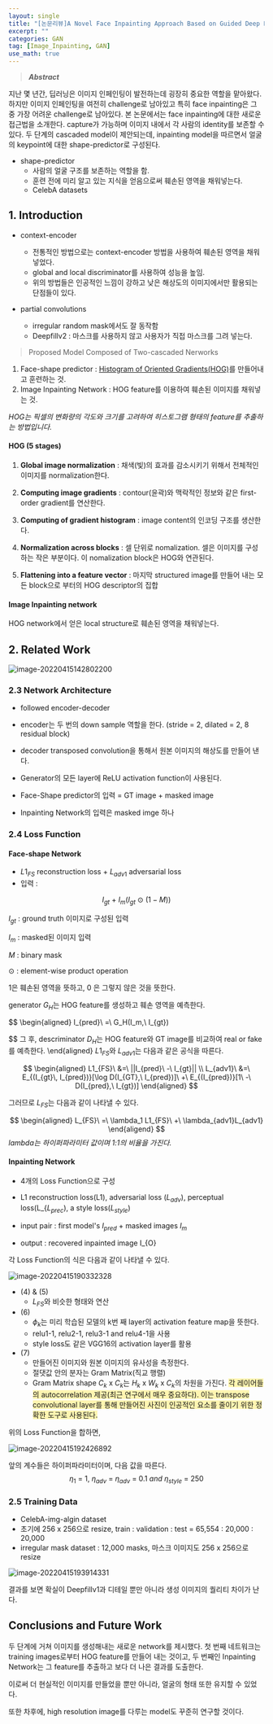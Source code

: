 ```yaml
---
layout: single
title: "[논문리뷰]A Novel Face Inpainting Approach Based on Guided Deep Learning"
excerpt: ""
categories: GAN
tag: [Image_Inpainting, GAN]
use_math: true
---
```


> ***Abstract***

지난 몇 년간, 딥러닝은 이미지 인페인팅이 발전하는데 굉장히 중요한 역할을 맡아왔다. 하지만 이미지 인페인팅을 여전히 challenge로 남아있고 특히 face inpainting은 그 중 가장 어려운 challenge로 남아있다. 본 논문에서는 face inpainting에 대한 새로운 접근법을 소개한다. capture가 가능하며 이미지  내에서 각 사람의 identity를 보존할 수 있다. 두 단계의 cascaded model이 제안되는데, inpainting model을 따르면서 얼굴의 keypoint에 대한 shape-predictor로 구성된다. 

* shape-predictor
  * 사람의 얼굴 구조를 보존하는 역할을 함.
  * 훈련 전에 미리 알고 있는 지식을 얻음으로써 훼손된 영역을 채워넣는다.
  * CelebA datasets



## 1. Introduction

* context-encoder
  * 전통적인 방법으로는 context-encoder 방법을 사용하여 훼손된 영역을 채워넣었다.
  * global and local discriminator를 사용하여 성능을 높임.
  * 위의 방법들은 인공적인 느낌이 강하고 낮은 해상도의 이미지에서만 활용되는 단점들이 있다.

* partial convolutions
  * irregular random mask에서도 잘 동작함
  * Deepfillv2 : 마스크를 사용하지 않고 사용자가 직접 마스크를 그려 넣는다. 



> Proposed Model Composed of Two-cascaded Nerworks

1. Face-shape predictor : [Histogram of Oriented Gradients(HOG)](https://donghwa-kim.github.io/hog.html)를 만들어내고 훈련하는 것.
2. Image Inpainting Network : HOG feature를 이용하여 훼손된 이미지를 채워넣는 것.



*HOG는 픽셀의 변화량의 각도와 크기를 고려하여 히스토그램 형태의 feature를 추출하는 방법입니다.*



#### HOG (5 stages)

1. **Global image normalization** : 채색(빛)의 효과를 감소시키기 위해서 전체적인 이미지를 normalization한다.
2. **Computing image gradients** : contour(윤곽)와 맥락적인 정보와 같은 first-order gradient를 연산한다.
3. **Computing of gradient histogram** : image content의 인코딩 구조를 생산한다.
4. **Normalization across blocks** : 셀 단위로 nomalization. 셀은 이미지를 구성하는 작은 부분이다. 이 nomalization block은 HOG와 연관된다.

5. **Flattening into a feature vector** : 마지막 structured image를 만들어 내는 모든 block으로 부터의 HOG descriptor의 집합

#### Image Inpainting network

HOG network에서 얻은 local structure로 훼손된 영역을 채워넣는다.



## 2. Related Work

![image-20220415142802200](https://raw.githubusercontent.com/kjw9899/kjw9899.github.io/master/kjw9899/kjw9899.github.io/assets/images/image-20220415142802200.png)

### 2.3 Network Architecture

* followed encoder-decoder
* encoder는 두 번의 down sample 역할을 한다. (stride = 2, dilated = 2, 8 residual block)
* decoder transposed convolution을 통해서 원본 이미지의 해상도를 만들어 낸다. 

* Generator의 모든 layer에 ReLU activation function이 사용된다. 

* Face-Shape predictor의 입력 = GT image + masked image
* Inpainting Network의 입력은 masked imge 하나



### 2.4 Loss Function

#### Face-shape Network

* $L1_{FS}$ reconstruction loss + $L_{adv1}$ adversarial loss
* 입력 : 

$$
I_{gt}\ +\ I_m (I_{gt}\ \odot\ (1-M))
$$

$I_{gt}$ : ground truth 이미지로 구성된 입력

$I_{m}$ : masked된 이미지 입력

$M$ : binary mask

$\odot$ : element-wise product operation

1은 훼손된 영역을 뜻하고, 0 은 그렇지 않은 것을 뜻한다.



generator $G_H$는 HOG feature를 생성하고 훼손 영역을 예측한다.

$$
\begin{aligned}
I_{pred}\ =\ G_H(I_m,\ I_{gt})

$$
그 후, descriminator $D_H$는 HOG feature와 GT image를 비교하여 real or fake를 예측한다.
\end{aligned}
$L1_{FS}$와 $L_{adv1}$는 다음과 같은 공식을 따른다.

$$
\begin{aligned}
L1_{FS}\ &=\ ||I_{pred}\ -\ I_{gt}|| \\
L_{adv1}\ &=\ E_{(I_{gt}\, I_{pred})}[\log D(I_{GT},\ I_{pred})]\ +\ E_{(I_{pred})}[1\ -\ D(I_{pred},\ I_{gt})]
\end{aligned}
$$

그러므로 $L_{FS}$는 다음과 같이 나타낼 수 있다.

$$
\begin{aligned}
L_{FS}\ =\ \lambda_1 L1_{FS}\ +\ \lambda_{adv1}L_{adv1}
\end{aligend}
$$
*lambda는 하이퍼파라미터 값이며 1:1의 비율을 가진다.*



#### Inpainting Network

* 4개의 Loss Function으로 구성
* L1 reconstruction loss(L1), adversarial loss ($L_{adv}$), perceptual loss(L_{$L_{prec}$), a style loss($L_{style}$)

* input pair : first model's $I_{pred}$ + masked images $I_{m}$
* output : recovered inpainted image I_{O}

각 Loss Function의 식은 다음과 같이 나타낼 수 있다.

![image-20220415190332328](https://raw.githubusercontent.com/kjw9899/kjw9899.github.io/master/kjw9899/kjw9899.github.io/assets/images/image-20220415190332328.png)

* (4) & (5)
  * $L_{FS}$와 비슷한 형태와 연산
* (6)
  * $\phi_{k}$는 미리 학습된 모델의 k번 째 layer의 activation feature map을 뜻한다.
  * relu1-1, relu2-1, relu3-1 and relu4-1을 사용
  * style loss도 같은 VGG16의 activation layer를 활용
* (7)
  * 만들어진 이미지와 원본 이미지의 유사성을 측정한다.
  * 절댓값 안의 분자는 Gram Matrix(직교 행렬)
  * Gram Matrix shape  $C_k$ x $C_k$는 $H_k$ x $W_k$ x $C_k$의 차원을 가진다. <span style='background-color: #fff5b1'>각 레이어들의 autocorrelation 제공(최근 연구에서 매우 중요하다). 이는 transpose convolutional layer를 통해 만들어진 사진이 인공적인 요소를 줄이기 위한 정확한 도구로 사용된다. </span>

위의 Loss Function을 합하면,

![image-20220415192426892](https://raw.githubusercontent.com/kjw9899/kjw9899.github.io/master/kjw9899/kjw9899.github.io/assets/images/image-20220415192426892.png)

앞의 계수들은 하이퍼파라미터이며, 다음 값을 따른다.
$$
\eta_1\ =\ 1,\ \eta_{adv}\ =\ \eta_{adv}\ =\ 0.1\ and\ \eta_{style}\ =\ 250
$$

### 2.5 Training Data

* CelebA-img-algin dataset
* 초기에 256 x 256으로 resize, train : validation : test = 65,554 : 20,000 : 20,000
* irregular mask dataset : 12,000 masks, 마스크 이미지도 256 x 256으로 resize



![image-20220415193914331](https://raw.githubusercontent.com/kjw9899/kjw9899.github.io/master/kjw9899/kjw9899.github.io/assets/images/image-20220415193914331.png)



결과를 보면 확실이 Deepfillv1과 디테일 뿐만 아니라 생성 이미지의 퀄리티 차이가 난다.



## Conclusions and Future Work

두 단계에 거쳐 이미지를 생성해내는 새로운 network를 제시했다. 첫 번째 네트워크는 training images로부터 HOG feature를 만들어 내는 것이고, 두 번째인 Inpainting Network는 그 feature를 추출하고 보다 더 나은 결과를 도출한다. 

이로써 더 현실적인 이미지를 만들었을 뿐만 아니라, 얼굴의 형태 또한 유지할 수 있었다. 

또한 차후에, high resolution image를 다루는 model도 꾸준히 연구할 것이다.



